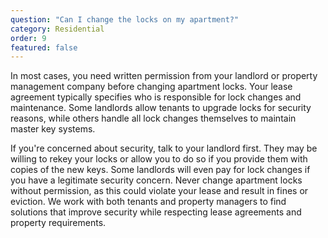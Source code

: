 ```yaml
---
question: "Can I change the locks on my apartment?"
category: Residential
order: 9
featured: false
---
```


In most cases, you need written permission from your landlord or property management company before changing apartment locks. Your lease agreement typically specifies who is responsible for lock changes and maintenance. Some landlords allow tenants to upgrade locks for security reasons, while others handle all lock changes themselves to maintain master key systems.

If you're concerned about security, talk to your landlord first. They may be willing to rekey your locks or allow you to do so if you provide them with copies of the new keys. Some landlords will even pay for lock changes if you have a legitimate security concern. Never change apartment locks without permission, as this could violate your lease and result in fines or eviction. We work with both tenants and property managers to find solutions that improve security while respecting lease agreements and property requirements.
